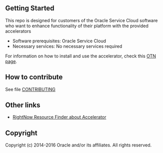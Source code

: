 Getting Started
-----

This repo is designed for customers of the Oracle Service Cloud software who want to enhance functionality of their platform with the provided accelerators

* Software prerequisites: Oracle Service Cloud
* Necessary services: No necessary services required

For information on how to install and use the accelerator, check this [OTN page](http://www.oracle.com/technetwork/indexes/samplecode/accelerator-osvc-2525361.html).

## How to contribute

See file [CONTRIBUTING](./CONTRIBUTING.md)

## Other links
 - [RightNow Resource Finder about Accelerator](http://communities.rightnow.com/search?find=accelerators&daysBack=365&type=)

## Copyright
Copyright (c) 2014-2016 Oracle and/or its affiliates. All rights reserved.
